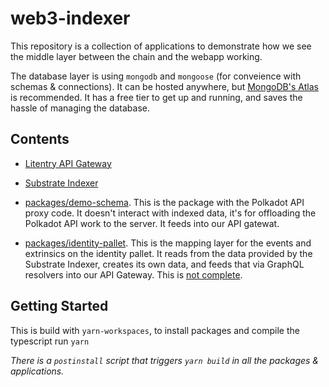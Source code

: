 # web3-indexer

This repository is a collection of applications to demonstrate how we see the middle layer between the chain and the webapp working.

The database layer is using `mongodb` and `mongoose` (for conveience with schemas & connections). It can be hosted anywhere, but [MongoDB's Atlas](https://www.mongodb.com/cloud/atlas) is recommended. It has a free tier to get up and running, and saves the hassle of managing the database.

## Contents

- [Litentry API Gateway](https://github.com/litentry/web3-indexer/blob/main/api/README.md)

- [Substrate Indexer](https://github.com/litentry/web3-indexer/blob/main/substrate-indexer/README.md)

- [packages/demo-schema](https://github.com/litentry/web3-indexer/blob/main/packages/demo-schema/README.md). This is the package with the Polkadot API proxy code. It doesn't interact with indexed data, it's for offloading the Polkadot API work to the server. It feeds into our API gatewat.

- [packages/identity-pallet](https://github.com/litentry/web3-indexer/blob/main/packages/identity-pallet/README.md). This is the mapping layer for the events and extrinsics on the identity pallet. It reads from the data provided by the Substrate Indexer, creates its own data, and feeds that via GraphQL resolvers into our API Gateway. This is [not complete](https://github.com/litentry/web3-indexer/issues/19).

## Getting Started

This is build with `yarn-workspaces`, to install packages and compile the typescript run `yarn`

_There is a `postinstall` script that triggers `yarn build` in all the packages & applications._
